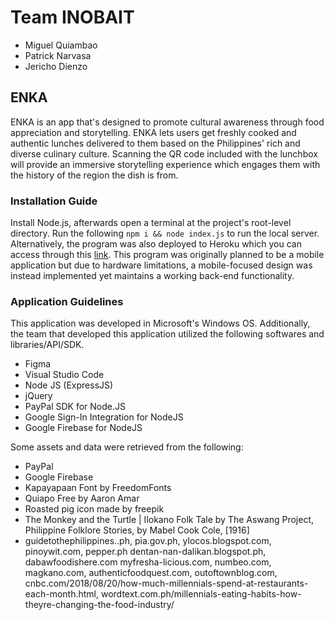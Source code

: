 # Team INOBAIT

- Miguel Quiambao
- Patrick Narvasa
- Jericho Dienzo

## ENKA
ENKA is an app that's designed to promote cultural awareness through food appreciation and storytelling. ENKA lets users get freshly cooked and authentic lunches delivered to them based on the Philippines' rich and diverse culinary culture. Scanning the QR code included with the lunchbox will provide an immersive storytelling experience which engages them with the history of the region the dish is from.

### Installation Guide
Install Node.js, afterwards open a terminal at the project's root-level directory. Run the following `npm i && node index.js` to run the local server. Alternatively, the program was also deployed to Heroku which you can access through this [link](https://glacial-mesa-73388.herokuapp.com/). This program was originally planned to be a mobile application but due to hardware limitations, a mobile-focused design was instead implemented yet maintains a working back-end functionality.

### Application Guidelines
This application was developed in Microsoft's Windows OS. Additionally, the team that developed this application utilized the following softwares and libraries/API/SDK.

- Figma
- Visual Studio Code
- Node JS (ExpressJS)
- jQuery
- PayPal SDK for Node.JS
- Google Sign-In Integration for NodeJS
- Google Firebase for NodeJS

Some assets and data were retrieved from the following:

- PayPal
- Google Firebase
- Kapayapaan Font by FreedomFonts
- Quiapo Free by Aaron Amar
- Roasted pig icon made by freepik
- The Monkey and the Turtle | Ilokano Folk Tale  by The Aswang Project, Philippine Folklore Stories, by Mabel Cook Cole, [1916]
- guidetothephilippines..ph, pia.gov.ph, ylocos.blogspot.com, pinoywit.com, pepper.ph
dentan-nan-dalikan.blogspot.ph, dabawfoodishere.com
myfresha-licious.com, numbeo.com, magkano.com, authenticfoodquest.com, outoftownblog.com, cnbc.com/2018/08/20/how-much-millennials-spend-at-restaurants-each-month.html, wordtext.com.ph/millennials-eating-habits-how-theyre-changing-the-food-industry/

